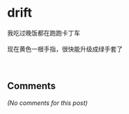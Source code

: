 # drift

<div id="msgcns!9884D0A402622CB2!3926" class="bvMsg">我吃过晚饭都在跑跑卡丁车<br /><br />现在黄色一根手指，很快能升级成绿手套了<br /><br /><br /></div>

## Comments

*(No comments for this post)*
